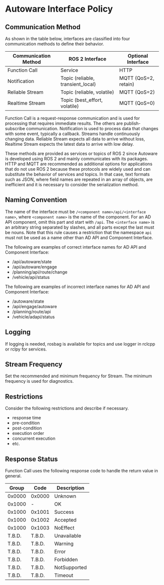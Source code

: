 # Autoware Interface Policy

## Communication Method

As shown in the table below, interfaces are classified into four communication methods to define their behavior.

| Communication Method | ROS 2 Interface                   | Optional Interface   |
| -------------------- | --------------------------------- | -------------------- |
| Function Call        | Service                           | HTTP                 |
| Notification         | Topic (reliable, transient_local) | MQTT (QoS=2, retain) |
| Reliable Stream      | Topic (reliable, volatile)        | MQTT (QoS=2)         |
| Realtime Stream      | Topic (best_effort, volatile)     | MQTT (QoS=0)         |

Function Call is a request-response communication and is used for processing that requires immediate results. The others are publish-subscribe communication.
Notification is used to process data that changes with some event, typically a callback. Streams handle continuously changing data.
Reliable Stream expects all data to arrive without loss, Realtime Stream expects the latest data to arrive with low delay.

These methods are provided as services or topics of ROS 2 since Autoware is developed using ROS 2 and mainly communicates with its packages.
HTTP and MQTT are recommended as additional options for applications that do not use ROS 2 because these protocols are widely used and can substitute the behavior of services and topics. In that case, text formats such as JSON, where field names are repeated in an array of objects, are inefficient and it is necessary to consider the serialization method.

## Naming Convention

The name of the interface must be `/<component name>/api/<interface name>`,
where `<component name>` is the name of the component. For an AD API component, omit this part and start with `/api`.
The `<interface name>` is an arbitrary string separated by slashes, and all parts except the last must be nouns.
Note that this rule causes a restriction that the namespace `api` must not be used as a name other than AD API and Component Interface.

The following are examples of correct interface names for AD API and Component Interface:

- /api/autoware/state
- /api/autoware/engage
- /planning/api/route/change
- /vehicle/api/status

The following are examples of incorrect interface names for AD API and Component Interface:

- /autoware/state
- /api/engage/autoware
- /planning/route/api
- /vehicle/adapi/status

## Logging

If logging is needed, rosbag is available for topics and use logger in rclcpp or rclpy for services.

## Stream Frequency

Set the recommended and minimum frequency for Stream. The minimum frequency is used for diagnostics.

## Restrictions

Consider the following restrictions and describe if necessary.

- response time
- pre-condition
- post-condition
- execution order
- concurrent execution
- etc.

## Response Status

Function Call uses the following response code to handle the return value in general.

| Group  | Code   | Description  |
| ------ | ------ | ------------ |
| 0x0000 | 0x0000 | Unknown      |
| 0x1000 | -      | OK           |
| 0x1000 | 0x1001 | Success      |
| 0x1000 | 0x1002 | Accepted     |
| 0x1000 | 0x1003 | NoEffect     |
| T.B.D. | T.B.D. | Unavailable  |
| T.B.D. | T.B.D. | Warning      |
| T.B.D. | T.B.D. | Error        |
| T.B.D. | T.B.D. | Forbidden    |
| T.B.D. | T.B.D. | NotSupported |
| T.B.D. | T.B.D. | Timeout      |

